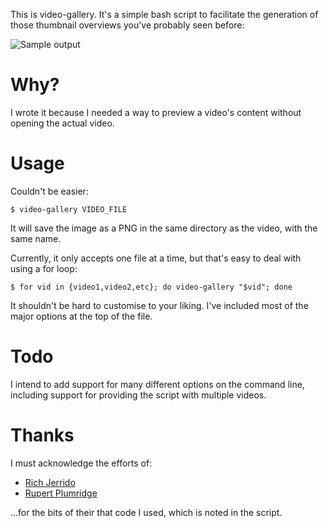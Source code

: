 This is video-gallery. It's a simple bash script to facilitate the generation of those thumbnail 
overviews you've probably seen before:

![Sample output](/rtlong/video-gallery/raw/master/example.png)

# Why?

I wrote it because I needed a way to preview a video's content without opening the actual video.

# Usage

Couldn't be easier: 

```
$ video-gallery VIDEO_FILE
```
It will save the image as a PNG in the same directory as the video, with the same name.

Currently, it only accepts one file at a time, but that's easy to deal with using a for loop:

```
$ for vid in {video1,video2,etc}; do video-gallery "$vid"; done
```

It shouldn't be hard to customise to your liking. I've included most of the major options at the 
top of the file.

# Todo

I intend to add support for many different options on the command line, including support for 
providing the script with multiple videos.

# Thanks

I must acknowledge the efforts of:

- [Rich Jerrido](http://www.outsidaz.org/blog/2009/10/26/screencap-generation-via-ffmpeg-and-imagemagick/)
- [Rupert Plumridge](http://www.prupert.co.uk/2011/04/07/a-better-ffmpeg-progress-script/)

...for the bits of their that code I used, which is noted in the script.

